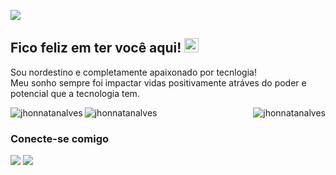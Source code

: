 <p align="left">
  <img src="https://readme-typing-svg.demolab.com/?lines=Olá,+me+chamo+Jhonnatan!;Seja+muito+bem-vindo(a).; &font=Fira%20Code&center=true&width=380&height=50&duration=4000&pause=1000">
</p>

## Fico feliz em ter você aqui! <img src="https://ik.imagekit.io/joaonasc/GitHub/assets/wave_Mdjm5gVSL.gif" width="23">
Sou nordestino e completamente apaixonado por tecnlogia!
<br>
Meu sonho sempre foi impactar vidas positivamente atráves do poder e potencial que a tecnologia tem.
<br>



<p><img align="right" src="https://github-readme-stats.vercel.app/api/top-langs?username=jhonnatanalves&show_icons=true&locale=en&layout=compact" alt="jhonnatanalves" /> </p>

<p> <img align="left" src="https://github-readme-stats.vercel.app/api?username=jhonnatanalves&show_icons=true&locale=en" alt="jhonnatanalves" /> </p>

<p><img align="center" src="https://github-readme-streak-stats.herokuapp.com/?user=jhonnatanalves&" alt="jhonnatanalves" /></p>

### Conecte-se comigo
<p>
  <a href="https://www.linkedin.com/in/jhonnatansilvaalves/"><img src="https://img.shields.io/badge/LinkedIn-blue?logo=linkedin&logoColor=white&color=0073B1"></a>
  <a href="https://www.instagram.com/ijhongmn/"><img src="https://img.shields.io/badge/instagram-blue?logo=instagram&logoColor=white&color=e95950"></a>
  
</p>